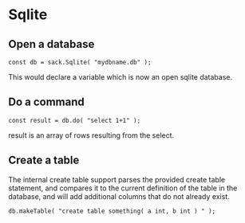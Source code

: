 
# Sqlite


## Open a database

```
const db = sack.Sqlite( "mydbname.db" );
```

This would declare a variable which is now an open sqlite database.

## Do a command

```
const result = db.do( "select 1+1" );
```

result is an array of rows resulting from the select.


## Create a table

The internal create table support parses the provided create table statement, and compares it to the current definition of the
table in the database, and will add additional columns that do not already exist.

```
db.makeTable( "create table something( a int, b int ) " );
```



